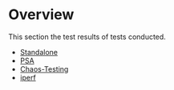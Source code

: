 # Overview

This section the test results of tests conducted.

* [Standalone](https://github.com/Asim-A/scaling-wiz/tree/master/results/standalone)
* [PSA](https://github.com/Asim-A/scaling-wiz/tree/master/results/PSA)
* [Chaos-Testing](https://github.com/Asim-A/scaling-wiz/tree/master/results/chaos-testing)
* [iperf](https://githubcom/Asim-A/scaling-wiz/tree/master/results/iperf)
